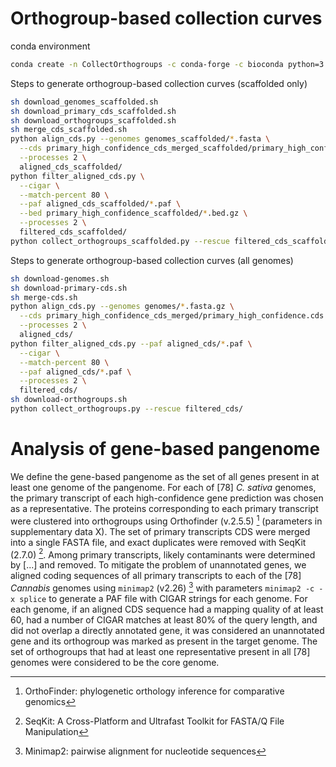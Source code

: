 # Orthogroup-based collection curves

conda environment
```sh
conda create -n CollectOrthogroups -c conda-forge -c bioconda python=3.10 awscli biopython cigar minimap2 pyarrow pandas seaborn seqkit tabix pyfaidx pybedtools
```

Steps to generate orthogroup-based collection curves (scaffolded only)
```sh
sh download_genomes_scaffolded.sh
sh download_primary_cds_scaffolded.sh
sh download_orthogroups_scaffolded.sh
sh merge_cds_scaffolded.sh
python align_cds.py --genomes genomes_scaffolded/*.fasta \
  --cds primary_high_confidence_cds_merged_scaffolded/primary_high_confidence.cds.fasta.gz \
  --processes 2 \
  aligned_cds_scaffolded/
python filter_aligned_cds.py \
  --cigar \
  --match-percent 80 \
  --paf aligned_cds_scaffolded/*.paf \
  --bed primary_high_confidence_scaffolded/*.bed.gz \
  --processes 2 \
  filtered_cds_scaffolded/
python collect_orthogroups_scaffolded.py --rescue filtered_cds_scaffolded/
```

Steps to generate orthogroup-based collection curves (all genomes)
```sh
sh download-genomes.sh
sh download-primary-cds.sh
sh merge-cds.sh
python align_cds.py --genomes genomes/*.fasta.gz \
  --cds primary_high_confidence_cds_merged/primary_high_confidence.cds.fasta.gz \
  --processes 2 \
  aligned_cds/
python filter_aligned_cds.py --paf aligned_cds/*.paf \
  --cigar \
  --match-percent 80 \
  --paf aligned_cds/*.paf \
  --processes 2 \
  filtered_cds/
sh download-orthogroups.sh
python collect_orthogroups.py --rescue filtered_cds/
```

# Analysis of gene-based pangenome
We define the gene-based pangenome as the set of all genes present in at least one genome of the pangenome. For each of [78] _C. sativa_ genomes, the primary transcript of each high-confidence gene prediction was chosen as a representative. The proteins corresponding to each primary transcript were clustered into orthogroups using Orthofinder (v.2.5.5) [^1] (parameters in supplementary data X). The set of primary transcripts CDS were merged into a single FASTA file, and exact duplicates were removed with SeqKit (2.7.0) [^2]. Among primary transcripts, likely contaminants were determined by [...] and removed. To mitigate the problem of unannotated genes, we aligned coding sequences of all primary transcripts to each of the [78] _Cannabis_ genomes using `minimap2` (v2.26) [^3] with parameters `minimap2 -c -x splice` to generate a PAF file with CIGAR strings for each genome. For each genome, if an aligned CDS sequence had a mapping quality of at least 60, had a number of CIGAR matches at least 80% of the query length, and did not overlap a directly annotated gene, it was considered an unannotated gene and its orthogroup was marked as present in the target genome. The set of orthogroups that had at least one representative present in all [78] genomes were considered to be the core genome.

[^1]: OrthoFinder: phylogenetic orthology inference for comparative genomics
[^2]: SeqKit: A Cross-Platform and Ultrafast Toolkit for FASTA/Q File Manipulation
[^3]: Minimap2: pairwise alignment for nucleotide sequences
